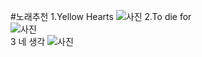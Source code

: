 #노래추천
1.Yellow Hearts
![사진](https://lh3.googleusercontent.com/proxy/x_Ycgvw2yoKBpUm0NQYjOFDFa9OqBcbtpym-4zsm9KdcXvAsWvK96u7IMPhxlVJaQQa8qlPegpLE9c8oMGwd6fOvJfxRawGarwxtk4b8-Ohfg9rdKWA_0S4Fcrpg9ajfASTVWOeB2oyHWwKCDzSc634JBdKxq21gIkixpTlszdX6JRxQ2UrUEyzsrwqWex0qKPgSDDL4nYgN9L9FtlSvtPEQFyHIb7M2f61vRfM__H4EwfKf7P1jn2fgWO4-oSdEyx_ESsNFBd38N8K3FAd3N3CcFqjZx1WF)
2.To die for  
![사진](https://mblogthumb-phinf.pstatic.net/MjAyMDAyMTRfNDUg/MDAxNTgxNjc4MjA0MDU1.OYTKnAaQLejpQn9KzKzOXHCywR25zBiEZAtzHTVdMxcg.w4FUoXe1Y0Qjlp-TzSn9gryPLfsa--tkUU6EA8hRMP0g.PNG.skh9740/Sam_Smith_-_To_Die_For.png?type=w800)  
3 네 생각
![사진](https://image.bugsm.co.kr/album/images/500/200454/20045495.jpg)

